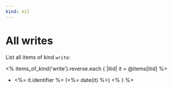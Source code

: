 ```yaml
---
kind: nil
---
```


# All writes

List all items of kind `write`:

<% items_of_kind('write').reverse.each { |itid| it = @items[itid] %>
+ <%= it.identifier %> (<%= date(it) %>)
<% } %>
